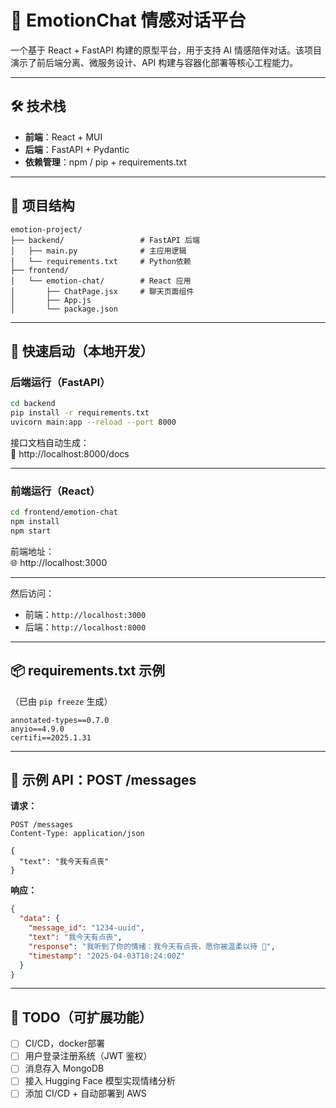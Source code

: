 # 🧠 EmotionChat 情感对话平台

一个基于 React + FastAPI 构建的原型平台，用于支持 AI 情感陪伴对话。该项目演示了前后端分离、微服务设计、API 构建与容器化部署等核心工程能力。

---

## 🛠 技术栈

- **前端**：React + MUI
- **后端**：FastAPI + Pydantic
- **依赖管理**：npm / pip + requirements.txt

---

## 📁 项目结构

```
emotion-project/
├── backend/                 # FastAPI 后端
│   ├── main.py              # 主应用逻辑
│   └── requirements.txt     # Python依赖
├── frontend/
│   └── emotion-chat/        # React 应用
│       ├── ChatPage.jsx     # 聊天页面组件
│       ├── App.js
│       └── package.json
```

---

## 🚀 快速启动（本地开发）

### 后端运行（FastAPI）

```bash
cd backend
pip install -r requirements.txt
uvicorn main:app --reload --port 8000
```

接口文档自动生成：  
📄 http://localhost:8000/docs

---

### 前端运行（React）

```bash
cd frontend/emotion-chat
npm install
npm start
```

前端地址：  
🌐 http://localhost:3000

---

然后访问：

- 前端：`http://localhost:3000`
- 后端：`http://localhost:8000`

---

## 📦 requirements.txt 示例

（已由 `pip freeze` 生成）

```
annotated-types==0.7.0
anyio==4.9.0
certifi==2025.1.31
```

---

## 📡 示例 API：POST /messages

**请求：**

```http
POST /messages
Content-Type: application/json

{
  "text": "我今天有点丧"
}
```

**响应：**

```json
{
  "data": {
    "message_id": "1234-uuid",
    "text": "我今天有点丧",
    "response": "我听到了你的情绪：我今天有点丧，愿你被温柔以待 🤍",
    "timestamp": "2025-04-03T18:24:00Z"
  }
}
```

---

## 🧪 TODO（可扩展功能）

- [ ] CI/CD，docker部署
- [ ] 用户登录注册系统（JWT 鉴权）
- [ ] 消息存入 MongoDB
- [ ] 接入 Hugging Face 模型实现情绪分析
- [ ] 添加 CI/CD + 自动部署到 AWS
